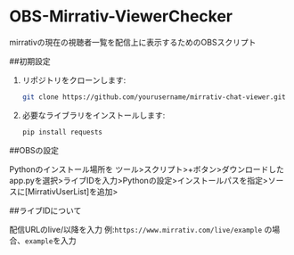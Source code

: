# OBS-Mirrativ-ViewerChecker
mirrativの現在の視聴者一覧を配信上に表示するためのOBSスクリプト

##初期設定
1. リポジトリをクローンします:
    ```bash
    git clone https://github.com/yourusername/mirrativ-chat-viewer.git
    ```

2. 必要なライブラリをインストールします:
    ```bash
    pip install requests
    ```


##OBSの設定

Pythonのインストール場所を
ツール>スクリプト>+ボタン>ダウンロードしたapp.pyを選択>ライブIDを入力>Pythonの設定>インストールパスを指定>ソースに[MirrativUserList]を追加>


##ライブIDについて

配信URLのlive/以降を入力
例:`https://www.mirrativ.com/live/example` の場合、`example`を入力
